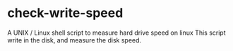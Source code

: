 check-write-speed
=================

A UNIX / Linux shell script to measure hard drive speed on linux
This script write in the disk, and measure the disk speed.